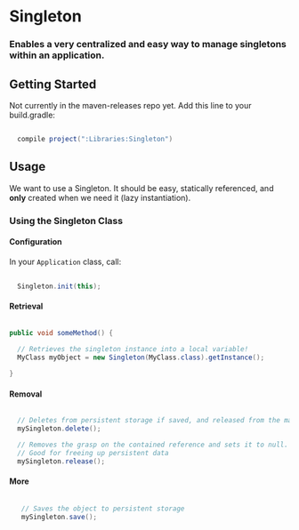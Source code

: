 # Singleton


### Enables a very centralized and easy way to manage singletons within an application.

## Getting Started

Not currently in the maven-releases repo yet.
Add this line to your build.gradle:

```groovy

  compile project(":Libraries:Singleton")

```

## Usage

We want to use a Singleton. It should be easy, statically referenced, and **only** created when we need it (lazy instantiation).

### Using the Singleton Class

#### Configuration

In your ```Application``` class, call:

```java
 
  Singleton.init(this);

```

#### Retrieval


```java

public void someMethod() {
  
  // Retrieves the singleton instance into a local variable!
  MyClass myObject = new Singleton(MyClass.class).getInstance();

}

```

#### Removal

```java

  // Deletes from persistent storage if saved, and released from the map and current singleton referent
  mySingleton.delete();

  // Removes the grasp on the contained reference and sets it to null. 
  // Good for freeing up persistent data
  mySingleton.release();

```

#### More

```java
  
   // Saves the object to persistent storage
   mySingleton.save();

```
